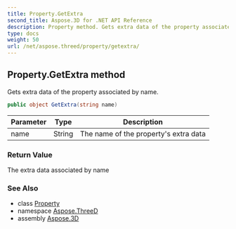 ```yaml
---
title: Property.GetExtra
second_title: Aspose.3D for .NET API Reference
description: Property method. Gets extra data of the property associated by name
type: docs
weight: 50
url: /net/aspose.threed/property/getextra/
---
```

## Property.GetExtra method

Gets extra data of the property associated by name.

```csharp
public object GetExtra(string name)
```

| Parameter | Type | Description |
| --- | --- | --- |
| name | String | The name of the property's extra data |

### Return Value

The extra data associated by name

### See Also

* class [Property](../)
* namespace [Aspose.ThreeD](../../property/)
* assembly [Aspose.3D](../../../)


